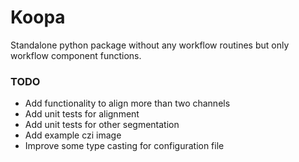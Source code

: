 # Koopa

Standalone python package without any workflow routines but only workflow component functions.

### TODO
* Add functionality to align more than two channels
* Add unit tests for alignment
* Add unit tests for other segmentation
* Add example czi image
* Improve some type casting for configuration file
